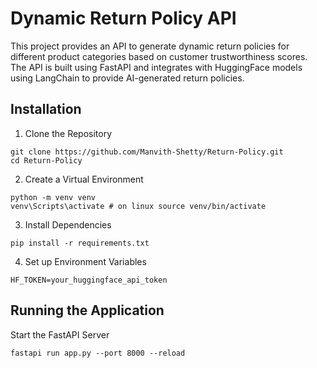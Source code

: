 # Dynamic Return Policy API

This project provides an API to generate dynamic return policies for different product categories based on customer trustworthiness scores. The API is built using FastAPI and integrates with HuggingFace models using LangChain to provide AI-generated return policies.

## Installation

1. Clone the Repository

```
git clone https://github.com/Manvith-Shetty/Return-Policy.git
cd Return-Policy
```

2. Create a Virtual Environment

```
python -m venv venv
venv\Scripts\activate # on linux source venv/bin/activate
```

3. Install Dependencies

```
pip install -r requirements.txt
```

4. Set up Environment Variables

```
HF_TOKEN=your_huggingface_api_token
```

## Running the Application

Start the FastAPI Server

```
fastapi run app.py --port 8000 --reload
```


